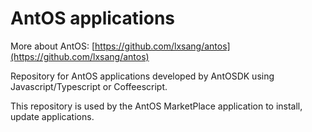 # AntOS applications

More about AntOS: [https://github.com/lxsang/antos](https://github.com/lxsang/antos)

Repository for AntOS applications developed by AntOSDK using Javascript/Typescript or Coffeescript.

This repository is used by the AntOS MarketPlace application to install, update applications.

